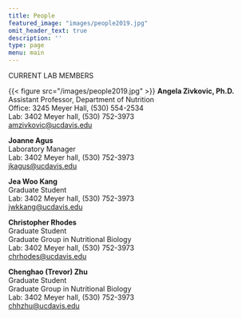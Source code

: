 ```yaml
---
title: People
featured_image: "images/people2019.jpg"
omit_header_text: true
description: ''
type: page
menu: main
---
```


CURRENT LAB MEMBERS    

{{< figure src="/images/people2019.jpg" >}}
**Angela Zivkovic, Ph.D.**  
Assistant Professor, Department of Nutrition  
Office: 3245 Meyer Hall, (530) 554-2534  
Lab: 3402 Meyer hall, (530) 752-3973  
amzivkovic@ucdavis.edu  

**Joanne Agus**  
Laboratory Manager  
Lab: 3402 Meyer hall, (530) 752-3973  
jkagus@ucdavis.edu  

**Jea Woo Kang**  
Graduate Student  
Lab: 3402 Meyer hall, (530) 752-3973  
jwkkang@ucdavis.edu  

**Christopher Rhodes**  
Graduate Student  
Graduate Group in Nutritional Biology  
Lab: 3402 Meyer hall, (530) 752-3973  
chrhodes@ucdavis.edu	

**Chenghao (Trevor) Zhu**  
Graduate Student  
Graduate Group in Nutritional Biology  
Lab: 3402 Meyer hall, (530) 752-3973  
chhzhu@ucdavis.edu